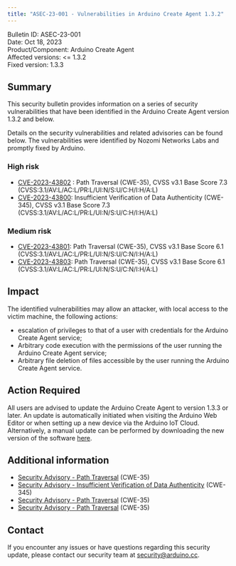 ```yaml
---
title: "ASEC-23-001 - Vulnerabilities in Arduino Create Agent 1.3.2"
---
```


Bulletin ID: ASEC-23-001  
Date: Oct 18, 2023  
Product/Component: Arduino Create Agent  
Affected versions: &lt;= 1.3.2  
Fixed version: 1.3.3

## Summary

This security bulletin provides information on a series of security vulnerabilities that have been identified in the Arduino Create Agent version 1.3.2 and below.

Details on the security vulnerabilities and related advisories can be found below. The vulnerabilities were identified by Nozomi Networks Labs and promptly fixed by Arduino.

### High risk

* [CVE-2023-43802](https://www.cve.org/CVERecord?id=CVE-2023-43802) : Path Traversal (CWE-35), CVSS v3.1 Base Score 7.3 (CVSS:3.1/AV:L/AC:L/PR:L/UI:N/S:U/C:H/I:H/A:L)
* [CVE-2023-43800](https://www.cve.org/CVERecord?id=CVE-2023-43800): Insufficient Verification of Data Authenticity (CWE-345), CVSS v3.1 Base Score 7.3 (CVSS:3.1/AV:L/AC:L/PR:L/UI:N/S:U/C:H/I:H/A:L)

### Medium risk

* [CVE-2023-43801](https://www.cve.org/CVERecord?id=CVE-2023-43801): Path Traversal (CWE-35), CVSS v3.1 Base Score 6.1 (CVSS:3.1/AV:L/AC:L/PR:L/UI:N/S:U/C:N/I:H/A:L)
* [CVE-2023-43803](https://www.cve.org/CVERecord?id=CVE-2023-43803): Path Traversal (CWE-35), CVSS v3.1 Base Score 6.1 (CVSS:3.1/AV:L/AC:L/PR:L/UI:N/S:U/C:N/I:H/A:L)

## Impact

The identified vulnerabilities may allow an attacker, with local access to the victim machine, the following actions:

* escalation of privileges to that of a user with credentials for the Arduino Create Agent service;
* Arbitrary code execution with the permissions of the user running the Arduino Create Agent service;
* Arbitrary file deletion of files accessible by the user running the Arduino Create Agent service.

## Action Required

All users are advised to update the Arduino Create Agent to version 1.3.3 or later. An update is automatically initiated when visiting the Arduino Web Editor or when setting up a new device via the Arduino IoT Cloud. Alternatively, a manual update can be performed by downloading the new version of the software [here](https://github.com/arduino/arduino-create-agent/releases).

## Additional information

* [Security Advisory - Path Traversal](https://github.com/arduino/arduino-create-agent/security/advisories/GHSA-75j7-w798-cwwx) (CWE-35)
* [Security Advisory - Insufficient Verification of Data Authenticity](https://github.com/arduino/arduino-create-agent/security/advisories/GHSA-4x5q-q7wc-q22p) (CWE-345)
* [Security Advisory - Path Traversal](https://github.com/arduino/arduino-create-agent/security/advisories/GHSA-mjq6-pv9c-qppq) (CWE-35)
* [Security Advisory - Path Traversal](https://github.com/arduino/arduino-create-agent/security/advisories/GHSA-m5jc-r4gf-c6p8) (CWE-35)

## Contact

If you encounter any issues or have questions regarding this security update, please contact our security team at [security@arduino.cc](mailto:security@arduino.cc).

